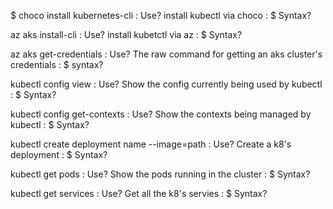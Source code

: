 $ choco install kubernetes-cli : Use?
install kubectl via choco : $ Syntax?

az aks install-cli : Use?
install kubetctl via az : $ Syntax?

az aks get-credentials : Use?
The raw command for getting an aks cluster's credentials : $ syntax?

kubectl config view : Use?
Show the config currently being used by kubectl : $ Syntax?

kubectl config get-contexts : Use?
Show the contexts being managed by kubectl : $ Syntax?

kubectl create deployment name --image=path : Use?
Create a k8's deployment : $ Syntax?

kubectl get pods : Use?
Show the pods running in the cluster : $ Syntax?

kubectl get services : Use?
Get all the k8's servies : $ Syntax?
